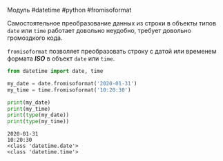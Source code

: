 Модуль #datetime #python #fromisoformat

Самостоятельное преобразование данных  из строки в объекты типов `date` или `time` работает довольно неудобно, требует довольно громоздкого кода.

`fromisoformat` позволяет преобразовать строку с датой или временем формата ***ISO*** в объект `date` или `time`. 
```python
from datetime import date, time

my_date = date.fromisoformat('2020-01-31')
my_time = time.fromisoformat('10:20:30')

print(my_date)
print(my_time)
print(type(my_date))
print(type(my_time))
```
```
2020-01-31
10:20:30
<class 'datetime.date'>
<class 'datetime.time'>
```